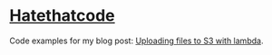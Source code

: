 # [Hatethatcode](https://www.hatethatcode.com/uploading-files-with-serverless.html)

Code examples for my blog post: [Uploading files to S3 with lambda](https://dev.to/jsangilve/uploading-files-to-s3-with-serveless-4ai1).
